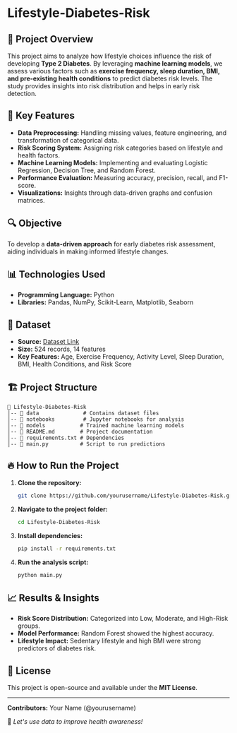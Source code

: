 # Lifestyle-Diabetes-Risk

## 📖 Project Overview
This project aims to analyze how lifestyle choices influence the risk of developing **Type 2 Diabetes**. By leveraging **machine learning models**, we assess various factors such as **exercise frequency, sleep duration, BMI, and pre-existing health conditions** to predict diabetes risk levels. The study provides insights into risk distribution and helps in early risk detection.

## 🚀 Key Features
- **Data Preprocessing:** Handling missing values, feature engineering, and transformation of categorical data.
- **Risk Scoring System:** Assigning risk categories based on lifestyle and health factors.
- **Machine Learning Models:** Implementing and evaluating Logistic Regression, Decision Tree, and Random Forest.
- **Performance Evaluation:** Measuring accuracy, precision, recall, and F1-score.
- **Visualizations:** Insights through data-driven graphs and confusion matrices.

## 🔍 Objective
To develop a **data-driven approach** for early diabetes risk assessment, aiding individuals in making informed lifestyle changes.

## 📊 Technologies Used
- **Programming Language:** Python
- **Libraries:** Pandas, NumPy, Scikit-Learn, Matplotlib, Seaborn

## 📂 Dataset
- **Source:** [Dataset Link](https://drive.google.com/file/d/1mCoJrSTuFW4BxiH3nh4-e0EgqmqifW4p/view?usp=drive_link)
- **Size:** 524 records, 14 features
- **Key Features:** Age, Exercise Frequency, Activity Level, Sleep Duration, BMI, Health Conditions, and Risk Score

## 🏗️ Project Structure
```
📂 Lifestyle-Diabetes-Risk
│-- 📁 data              # Contains dataset files
│-- 📁 notebooks         # Jupyter notebooks for analysis
│-- 📁 models           # Trained machine learning models
│-- 📜 README.md        # Project documentation
│-- 📜 requirements.txt # Dependencies
│-- 📜 main.py          # Script to run predictions
```

## 🔥 How to Run the Project
1. **Clone the repository:**
   ```bash
   git clone https://github.com/yourusername/Lifestyle-Diabetes-Risk.git
   ```
2. **Navigate to the project folder:**
   ```bash
   cd Lifestyle-Diabetes-Risk
   ```
3. **Install dependencies:**
   ```bash
   pip install -r requirements.txt
   ```
4. **Run the analysis script:**
   ```bash
   python main.py
   ```

## 📈 Results & Insights
- **Risk Score Distribution:** Categorized into Low, Moderate, and High-Risk groups.
- **Model Performance:** Random Forest showed the highest accuracy.
- **Lifestyle Impact:** Sedentary lifestyle and high BMI were strong predictors of diabetes risk.

## 📜 License
This project is open-source and available under the **MIT License**.

---
**Contributors:** Your Name (@yourusername)

🚀 *Let's use data to improve health awareness!*

